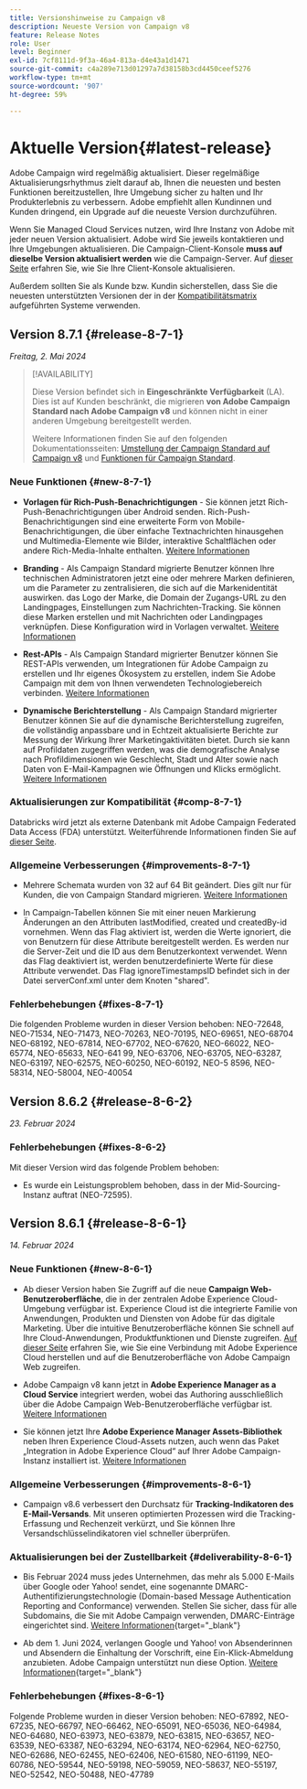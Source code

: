 ```yaml
---
title: Versionshinweise zu Campaign v8
description: Neueste Version von Campaign v8
feature: Release Notes
role: User
level: Beginner
exl-id: 7cf8111d-9f3a-46a4-813a-d4e43a1d1471
source-git-commit: c4a289e713d01297a7d38158b3cd4450ceef5276
workflow-type: tm+mt
source-wordcount: '907'
ht-degree: 59%

---
```


# Aktuelle Version{#latest-release}

Adobe Campaign wird regelmäßig aktualisiert. Dieser regelmäßige Aktualisierungsrhythmus zielt darauf ab, Ihnen die neuesten und besten Funktionen bereitzustellen, Ihre Umgebung sicher zu halten und Ihr Produkterlebnis zu verbessern. Adobe empfiehlt allen Kundinnen und Kunden dringend, ein Upgrade auf die neueste Version durchzuführen.

Wenn Sie Managed Cloud Services nutzen, wird Ihre Instanz von Adobe mit jeder neuen Version aktualisiert. Adobe wird Sie jeweils kontaktieren und Ihre Umgebungen aktualisieren. Die Campaign-Client-Konsole **muss auf dieselbe Version aktualisiert werden** wie die Campaign-Server. Auf [dieser Seite](../start/connect.md#upgrade-ac-console) erfahren Sie, wie Sie Ihre Client-Konsole aktualisieren.

Außerdem sollten Sie als Kunde bzw. Kundin sicherstellen, dass Sie die neuesten unterstützten Versionen der in der [Kompatibilitätsmatrix](compatibility-matrix.md) aufgeführten Systeme verwenden. 

## Version 8.7.1 {#release-8-7-1}

_Freitag, 2. Mai 2024_

>[!AVAILABILITY]
>
>Diese Version befindet sich in **Eingeschränkte Verfügbarkeit** (LA). Dies ist auf Kunden beschränkt, die migrieren **von Adobe Campaign Standard nach Adobe Campaign v8** und können nicht in einer anderen Umgebung bereitgestellt werden.
>
>Weitere Informationen finden Sie auf den folgenden Dokumentationsseiten: [Umstellung der Campaign Standard auf Campaign v8](https://experienceleague.adobe.com/en/docs/campaign-web/v8/release-notes/acs-migration) und [Funktionen für Campaign Standard](https://experienceleague.adobe.com/docs/experience-cloud/campaign/campaign-standard-migration-home.html).

### Neue Funktionen {#new-8-7-1}

* **Vorlagen für Rich-Push-Benachrichtigungen** - Sie können jetzt Rich-Push-Benachrichtigungen über Android senden. Rich-Push-Benachrichtigungen sind eine erweiterte Form von Mobile-Benachrichtigungen, die über einfache Textnachrichten hinausgehen und Multimedia-Elemente wie Bilder, interaktive Schaltflächen oder andere Rich-Media-Inhalte enthalten. [Weitere Informationen](../send/rich-push.md)

* **Branding** - Als Campaign Standard migrierte Benutzer können Ihre technischen Administratoren jetzt eine oder mehrere Marken definieren, um die Parameter zu zentralisieren, die sich auf die Markenidentität auswirken. das Logo der Marke, die Domain der Zugangs-URL zu den Landingpages, Einstellungen zum Nachrichten-Tracking. Sie können diese Marken erstellen und mit Nachrichten oder Landingpages verknüpfen. Diese Konfiguration wird in Vorlagen verwaltet. [Weitere Informationen](https://experienceleague.adobe.com/docs/experience-cloud/campaign/branding/branding-gs.html)

* **Rest-APIs** - Als Campaign Standard migrierter Benutzer können Sie REST-APIs verwenden, um Integrationen für Adobe Campaign zu erstellen und Ihr eigenes Ökosystem zu erstellen, indem Sie Adobe Campaign mit dem von Ihnen verwendeten Technologiebereich verbinden. [Weitere Informationen](https://experienceleague.adobe.com/docs/experience-cloud/campaign/apis/get-started-apis.html)

* **Dynamische Berichterstellung** - Als Campaign Standard migrierter Benutzer können Sie auf die dynamische Berichterstellung zugreifen, die vollständig anpassbare und in Echtzeit aktualisierte Berichte zur Messung der Wirkung Ihrer Marketingaktivitäten bietet. Durch sie kann auf Profildaten zugegriffen werden, was die demografische Analyse nach Profildimensionen wie Geschlecht, Stadt und Alter sowie nach Daten von E-Mail-Kampagnen wie Öffnungen und Klicks ermöglicht. [Weitere Informationen](https://experienceleague.adobe.com/docs/experience-cloud/campaign/reporting/get-started-reporting.html)

<!--
* **New Enhanced security add-on**: To make your network connection more secure and provide improved security for your resources, Adobe Campaign offers a new Enhanced security add-on, which includes two features: Secure CMK integration and Secure VPN tunneling.
-->

### Aktualisierungen zur Kompatibilität {#comp-8-7-1}

Databricks wird jetzt als externe Datenbank mit Adobe Campaign Federated Data Access (FDA) unterstützt. Weiterführende Informationen finden Sie auf [dieser Seite](compatibility-matrix.md#FederatedDataAccessFDA).

### Allgemeine Verbesserungen {#improvements-8-7-1}

* Mehrere Schemata wurden von 32 auf 64 Bit geändert. Dies gilt nur für Kunden, die von Campaign Standard migrieren. [Weitere Informationen](https://experienceleague.adobe.com/docs/experience-cloud/campaign/technotes/64-bit-tables.html)

* In Campaign-Tabellen können Sie mit einer neuen Markierung Änderungen an den Attributen lastModified, created und createdBy-id vornehmen. Wenn das Flag aktiviert ist, werden die Werte ignoriert, die von Benutzern für diese Attribute bereitgestellt werden. Es werden nur die Server-Zeit und die ID aus dem Benutzerkontext verwendet. Wenn das Flag deaktiviert ist, werden benutzerdefinierte Werte für diese Attribute verwendet. Das Flag ignoreTimestampsID befindet sich in der Datei serverConf.xml unter dem Knoten &quot;shared&quot;.

### Fehlerbehebungen {#fixes-8-7-1}

Die folgenden Probleme wurden in dieser Version behoben: NEO-72648, NEO-71534, NEO-71473, NEO-70263, NEO-70195, NEO-69651, NEO-68704 NEO-68192, NEO-67814, NEO-67702, NEO-67620, NEO-66022, NEO-65774, NEO-65633, NEO-641 99, NEO-63706, NEO-63705, NEO-63287, NEO-63197, NEO-62575, NEO-60250, NEO-60192, NEO-5 8596, NEO-58314, NEO-58004, NEO-40054

## Version 8.6.2 {#release-8-6-2}

_23. Februar 2024_

### Fehlerbehebungen {#fixes-8-6-2}

Mit dieser Version wird das folgende Problem behoben:

* Es wurde ein Leistungsproblem behoben, dass in der Mid-Sourcing-Instanz auftrat (NEO-72595).

## Version 8.6.1 {#release-8-6-1}

_14. Februar 2024_

### Neue Funktionen {#new-8-6-1}

* Ab dieser Version haben Sie Zugriff auf die neue **Campaign Web-Benutzeroberfläche**, die in der zentralen Adobe Experience Cloud-Umgebung verfügbar ist. Experience Cloud ist die integrierte Familie von Anwendungen, Produkten und Diensten von Adobe für das digitale Marketing. Über die intuitive Benutzeroberfläche können Sie schnell auf Ihre Cloud-Anwendungen, Produktfunktionen und Dienste zugreifen. [Auf dieser Seite](campaign-ui.md#ac-web-ui) erfahren Sie, wie Sie eine Verbindung mit Adobe Experience Cloud herstellen und auf die Benutzeroberfläche von Adobe Campaign Web zugreifen.


* Adobe Campaign v8 kann jetzt in **Adobe Experience Manager as a Cloud Service** integriert werden, wobei das Authoring ausschließlich über die Adobe Campaign Web-Benutzeroberfläche verfügbar ist. [Weitere Informationen](../connect/ac-aem.md)

* Sie können jetzt Ihre **Adobe Experience Manager Assets-Bibliothek** neben Ihren Experience Cloud-Assets nutzen, auch wenn das Paket „Integration in Adobe Experience Cloud“ auf Ihrer Adobe Campaign-Instanz installiert ist. [Weitere Informationen](../connect/ac-aem.md#assets-library)

### Allgemeine Verbesserungen {#improvements-8-6-1}

* Campaign v8.6 verbessert den Durchsatz für **Tracking-Indikatoren des E-Mail-Versands**. Mit unseren optimierten Prozessen wird die Tracking-Erfassung und Rechenzeit verkürzt, und Sie können Ihre Versandschlüsselindikatoren viel schneller überprüfen.


### Aktualisierungen bei der Zustellbarkeit {#deliverability-8-6-1}

* Bis Februar 2024 muss jedes Unternehmen, das mehr als 5.000 E-Mails über Google oder Yahoo! sendet, eine sogenannte DMARC-Authentifizierungstechnologie (Domain-based Message Authentication Reporting and Conformance) verwenden. Stellen Sie sicher, dass für alle Subdomains, die Sie mit Adobe Campaign verwenden, DMARC-Einträge eingerichtet sind. [Weitere Informationen](https://experienceleague.adobe.com/docs/deliverability-learn/deliverability-best-practice-guide/additional-resources/technotes/implement-dmarc.html?lang=de){target="_blank"}

* Ab dem 1. Juni 2024, verlangen Google und Yahoo! von Absenderinnen und Absendern die Einhaltung der Vorschrift, eine Ein-Klick-Abmeldung anzubieten. Adobe Campaign unterstützt nun diese Option. [Weitere Informationen](https://experienceleague.adobe.com/docs/deliverability-learn/deliverability-best-practice-guide/additional-resources/campaign/acc-technical-recommendations.html?lang=de#one-click-list-unsubscribe){target="_blank"}


### Fehlerbehebungen {#fixes-8-6-1}

Folgende Probleme wurden in dieser Version behoben:
NEO-67892, NEO-67235, NEO-66797, NEO-66462, NEO-65091, NEO-65036, NEO-64984, NEO-64680, NEO-63973, NEO-63879, NEO-63815, NEO-63657, NEO-63539, NEO-63387, NEO-63294, NEO-63174, NEO-62964, NEO-62750, NEO-62686, NEO-62455, NEO-62406, NEO-61580, NEO-61199, NEO-60786, NEO-59544, NEO-59198, NEO-59059, NEO-58637, NEO-55197, NEO-52542, NEO-50488, NEO-47789
